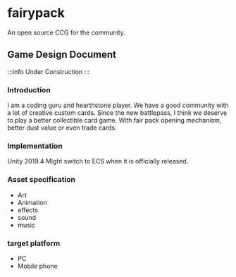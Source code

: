 # fairypack
An open source CCG for the community.

## Game Design Document

:::info
Under Construction
:::

### Introduction
I am a coding guru and hearthstone player. We have a good community with a lot of creative custom cards. Since the new battlepass, I think we deserve to play a better collectible card game. With fair pack opening mechanism, better dust value or even trade cards.

### Implementation
Unity 2019.4
Might switch to ECS when it is officially released.

### Asset specification
- Art
- Animation
- effects
- sound
- music

### target platform
- PC
- Mobile phone
